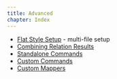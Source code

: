 ```yaml
---
title: Advanced
chapter: Index
---
```


* [Flat Style Setup](/learn/advanced/flat-style) - multi-file setup
* [Combining Relation Results](/learn/advanced/combine)
* [Standalone Commands](/learn/advanced/commands)
* [Custom Commands](/learn/advanced/custom_commands)
* [Custom Mappers](/learn/advanced/mappers)
